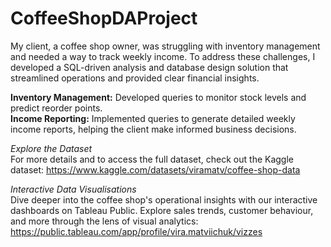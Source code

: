 # CoffeeShopDAProject

My client, a coffee shop owner, was struggling with inventory management and needed a way to track weekly income. To address these challenges, I developed a SQL-driven analysis and database design solution that streamlined operations and provided clear financial insights.

**Inventory Management:** Developed queries to monitor stock levels and predict reorder points.  
**Income Reporting:** Implemented queries to generate detailed weekly income reports, helping the client make informed business decisions.

*Explore the Dataset*  
For more details and to access the full dataset, check out the Kaggle dataset: https://www.kaggle.com/datasets/viramatv/coffee-shop-data 

*Interactive Data Visualisations*  
Dive deeper into the coffee shop's operational insights with our interactive dashboards on Tableau Public. Explore sales trends, customer behaviour, and more through the lens of visual analytics: https://public.tableau.com/app/profile/vira.matviichuk/vizzes 
